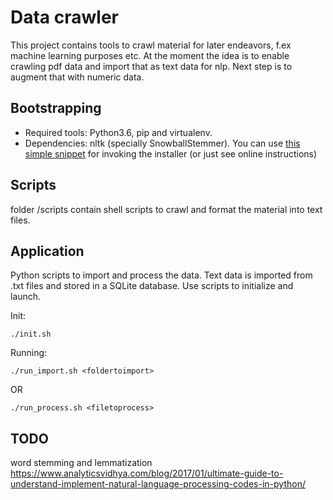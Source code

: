 # Data crawler

This project contains tools to crawl material for later endeavors, f.ex machine learning purposes etc. 
At the moment the idea is to enable crawling pdf data and import that as text data for nlp. 
Next step is to augment that with numeric data.

## Bootstrapping

- Required tools: Python3.6, pip and virtualenv. 
- Dependencies: nltk (specially SnowballStemmer). 
You can use [this simple snippet](/application/init_nltk.py) for invoking the installer (or just see online instructions)


## Scripts

folder /scripts contain shell scripts to crawl and format the material into text files.

## Application

Python scripts to import and process the data. Text data is imported from .txt files and stored in a SQLite database. 
Use scripts to initialize and launch.

Init:

```
./init.sh
```

Running:

```
./run_import.sh <foldertoimport>
```

OR

```
./run_process.sh <filetoprocess>
```

## TODO
word stemming and lemmatization
https://www.analyticsvidhya.com/blog/2017/01/ultimate-guide-to-understand-implement-natural-language-processing-codes-in-python/
